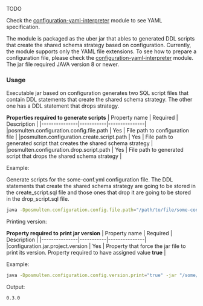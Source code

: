 TODO

Check the [configuration-yaml-interpreter](../configuration-yaml-interpreter) module to see YAML specification.

The module is packaged as the uber jar that ables to generated DDL scripts that create the shared schema strategy based on configuration. 
Currently, the module supports only the YAML file extensions. 
To see how to prepare a configuration file, please check the [configuration-yaml-interpreter](../configuration-yaml-interpreter) module.
The jar file required JAVA version 8 or newer.

### Usage
Executable jar based on configuration generates two SQL script files that contain DDL statements that create the shared schema strategy. 
The other one has a DDL statement that drops strategy.

__Properties required to generate scripts__
| Property name |   Required    |   Description |
|---------------|-----------|---------------|
|posmulten.configuration.config.file.path   |   Yes |   File path to configuration file  |
|posmulten.configuration.create.script.path |   Yes |   File path to generated script that creates the shared schema strategy |
|posmulten.configuration.drop.script.path   |   Yes |   File path to generated script that drops the shared schema strategy |

Example:

Generate scripts for the some-conf.yml configuration file. 
The DDL statements that create the shared schema strategy are going to be stored in the create_script.sql file and those ones that drop it are going to be stored in the drop_script.sql file.

```bash
java -Dposmulten.configuration.config.file.path="/path/to/file/some-conf.yml" -Dposmulten.configuration.create.script.path="/some/dir/create_script.sql" -Dposmulten.configuration.drop.script.path="path/for/drop/script/drop_script.sql" -jar "/some/path/configuration-jar-jar-with-dependencies.jar"
```

Printing version:

__Property required to print jar version__
| Property name |   Required    |   Description |
|---------------|-----------|---------------|
|configuration.jar.project.version   |   Yes |   Property that force the jar file to print its version. Property required to have assigned value __true__  |

Example:

```bash
java -Dposmulten.configuration.config.version.print="true" -jar "/some/path/configuration-jar-jar-with-dependencies.jar"
```

Output:

```bash
0.3.0
```